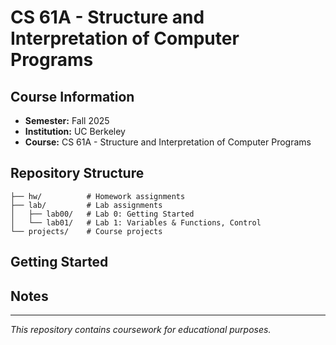 # CS 61A - Structure and Interpretation of Computer Programs

<!-- Add your description here -->

## Course Information

- **Semester:** Fall 2025
- **Institution:** UC Berkeley
- **Course:** CS 61A - Structure and Interpretation of Computer Programs

## Repository Structure

```
├── hw/          # Homework assignments
├── lab/         # Lab assignments
│   ├── lab00/   # Lab 0: Getting Started
│   └── lab01/   # Lab 1: Variables & Functions, Control
└── projects/    # Course projects
```

## Getting Started

<!-- Add setup instructions here -->

## Notes

<!-- Add any additional notes or resources here -->

---

*This repository contains coursework for educational purposes.*
